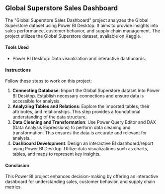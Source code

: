 ##  Global Superstore Sales Dashboard
The "Global Superstore Sales Dashboard" project analyzes the Global Superstore dataset using Power BI Desktop. It aims to provide insights into sales performance, customer behavior, and supply chain management. The project utilizes the Global Superstore dataset, available on Kaggle.

#### Tools Used
- Power BI Desktop: Data visualization and interactive dashboards.

#### Instructions
Follow these steps to work on this project:
1. **Connecting Database**: Import the Global Superstore dataset into Power BI Desktop. Establish necessary connections and ensure data is accessible for analysis.
2. **Analyzing Tables and Relations**: Explore the imported tables, their attributes, and relationships. This step provides a foundational understanding of the data structure.
3. **Data Cleaning and Transformation**: Use Power Query Editor and DAX (Data Analysis Expressions) to perform data cleaning and transformation. This ensures the data is accurate and relevant for analysis.
4. **Dashboard Development**: Design an interactive BI dashboard/report using Power BI Desktop. Utilize data visualizations such as charts, tables, and maps to represent key insights.

#### Conclusion
This Power BI project enhances decision-making by offering an interactive dashboard for understanding sales, customer behavior, and supply chain metrics.
